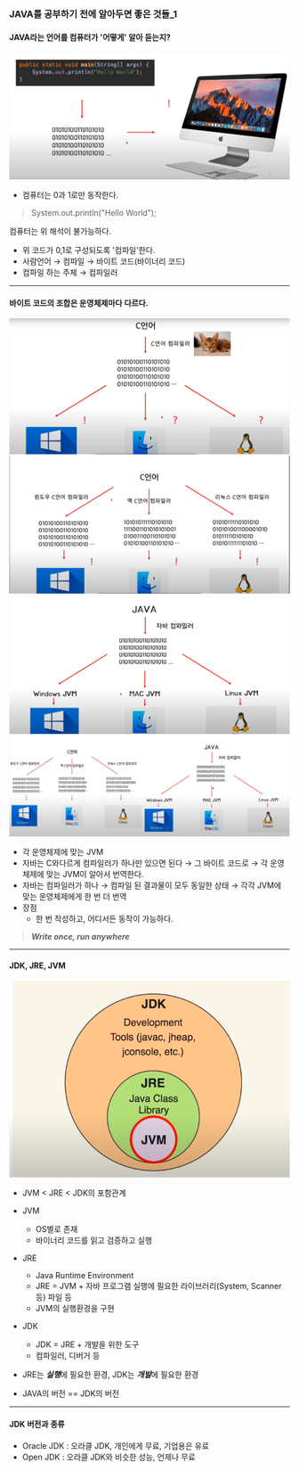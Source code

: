 ### JAVA를 공부하기 전에 알아두면 좋은 것들_1
#### JAVA라는 언어를 컴퓨터가 '어떻게' 알아 듣는지?
![Alt text](../99_img/29_java.png)
- 컴퓨터는 0과 1로만 동작한다.
> System.out.println("Hello World"); 
 
컴퓨터는 위 해석이 불가능하다.
- 위 코드가 0,1로 구성되도록 '컴파일'한다.
- 사람언어 → 컴파일 → 바이트 코드(바이너리 코드)
- 컴파일 하는 주체 → 컴파일러
---
#### 바이트 코드의 조합은 운영체제마다 다르다.
![Alt text](../99_img/30_java.png)
![Alt text](../99_img/31_java.png)
![Alt text](../99_img/32_java.png)
![Alt text](../99_img/33_java.png)
- 각 운영체제에 맞는 JVM
- 자바는 C와다르게 컴파일러가 하나만 있으면 된다 → 그 바이트 코드로 → 각 운영체제에 맞는 JVM이 알아서 번역한다.
- 자바는 컴파일러가 하나 → 컴파일 된 결과물이 모두 동일한 상태 → 각각 JVM에 맞는 운영체제에게 한 번 더 번역
- 장점
    - 한 번 작성하고, 어디서든 동작이 가능하다.
>***Write once, run anywhere***    
---
#### JDK, JRE, JVM
![Alt text](../99_img/34_java.png)
- JVM < JRE < JDK의 포함관계
- JVM 
    - OS별로 존재
    - 바이너리 코드를 읽고 검증하고 실행
- JRE
    - Java Runtime Environment
    - JRE = JVM + 자바 프로그램 실행에 필요한 라이브러리(System, Scanner 등) 파일 등
    - JVM의 실행환경을 구현
- JDK
    - JDK = JRE + 개발을 위한 도구
    - 컴파일러, 디버거 등

- JRE는 ***실행***에 필요한 환경, JDK는 ***개발***에 필요한 환경
- JAVA의 버전 == JDK의 버전
---
#### JDK 버전과 종류
- Oracle JDK : 오라클 JDK, 개인에게 무료, 기업용은 유료
- Open JDK : 오라클 JDK와 비슷한 성능, 언제나 무료

